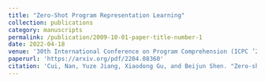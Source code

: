 ```yaml
---
title: "Zero-Shot Program Representation Learning"
collection: publications
category: manuscripts
permalink: /publication/2009-10-01-paper-title-number-1
date: 2022-04-18
venue: '30th International Conference on Program Comprehension (ICPC ’22)'
paperurl: 'https://arxiv.org/pdf/2204.08360'
citation: 'Cui, Nan, Yuze Jiang, Xiaodong Gu, and Beijun Shen. "Zero-shot program representation learning." In Proceedings of the 30th IEEE/ACM International Conference on Program Comprehension, pp. 60-70. 2022.'
---
```


